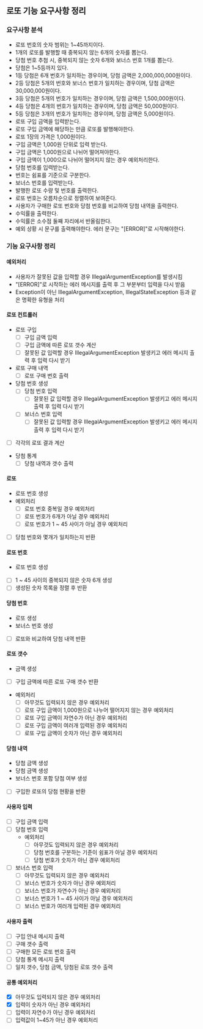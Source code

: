 ## 로또 기능 요구사항 정리
### 요구사항 분석
- 로또 번호의 숫자 범위는 1~45까지이다.
- 1개의 로또를 발행할 때 중복되지 않는 6개의 숫자를 뽑는다.
- 당첨 번호 추첨 시, 중복되지 않는 숫자 6개와 보너스 번호 1개를 뽑는다.
- 당첨은 1~5등까지 있다.
- 1등 당첨은 6개 번호가 일치하는 경우이며, 당첨 금액은 2,000,000,000원이다.
- 2등 당첨은 5개의 번호와 보너스 번호가 일치하는 경우이며, 당첨 금액은 30,000,000원이다.
- 3등 당첨은 5개의 번호가 일치하는 경우이며, 당첨 금액은 1,500,000원이다.
- 4등 당첨은 4개의 번호가 일치하는 경우이며, 당첨 금액은 50,000원이다.
- 5등 당첨은 3개의 번호가 일치하는 경우이며, 당첨 금액은 5,000원이다.
- 로또 구입 금액을 입력받는다.
- 로또 구입 금액에 해당하는 만큼 로또를 발행해야한다.
- 로또 1장의 가격은 1,000원이다.
- 구입 금액은 1,000원 단위로 입력 받는다.
- 구입 금액은 1,000원으로 나뉘어 떨어져야한다.
- 구입 금액이 1,000으로 나뉘어 떨어지지 않는 경우 예외처리한다.
- 당첨 번호를 입력받는다.
- 번호는 쉼표를 기준으로 구분한다.
- 보너스 번호를 입력받는다.
- 발행한 로또 수량 및 번호를 출력한다.
- 로또 번호는 오름차순으로 정렬하여 보여준다.
- 사용자가 구매한 로또 번호와 당첨 번호를 비교하여 당첨 내역을 출력한다.
- 수익률을 출력한다.
- 수익률은 소수점 둘째 자리에서 반올림한다.
- 예외 상황 시 문구를 출력해야한다. 에러 문구는 "[ERROR]"로 시작해야한다.

### 기능 요구사항 정리
#### 예외처리
- 사용자가 잘못된 값을 입력할 경우 IllegalArgumentException를 발생시킴
- "[ERROR]"로 시작하는 에러 메시지를 출력 후 그 부분부터 입력을 다시 받음
- Exception이 아닌 IllegalArgumentException, IllegalStateException 등과 같은 명확한 유형을 처리

#### 로또 컨트롤러
- 로또 구입
  - [ ] 구입 금액 입력
  - [ ] 구입 금액에 따른 로또 갯수 계산
  - [ ] 잘못된 값 입력할 경우 IllegalArgumentException 발생키고 에러 메시지 출력 후 입력 다시 받기
- 로또 구매 내역
  - [ ] 로또 구매 번호 출력
- 당첨 번호 생성
  - [ ] 당첨 번호 입력
    - [ ] 잘못된 값 입력할 경우 IllegalArgumentException 발생키고 에러 메시지 출력 후 입력 다시 받기
  - [ ] 보너스 번호 입력
    - [ ] 잘못된 값 입력할 경우 IllegalArgumentException 발생키고 에러 메시지 출력 후 입력 다시 받기
- [ ] 각각의 로또 결과 계산
- 당첨 통계
  - [ ] 당첨 내역과 갯수 출력

#### 로또
- 로또 번호 생성
- 예외처리
  - [ ] 로또 번호 중복일 경우 예외처리
  - [ ] 로또 번호가 6개가 아닐 경우 예외처리
  - [ ] 로또 번호가 1 ~ 45 사이가 아닐 경우 예외처리
- [ ] 당첨 번호와 몇개가 일치하는지 반환

#### 로또 번호
- 로또 번호 생성
- [ ] 1 ~ 45 사이의 중복되지 않은 숫자 6개 생성
- [ ] 생성된 숫자 목록을 정렬 후 반환

#### 당첨 번호
- 로또 생성
- 보너스 번호 생성
- [ ] 로또와 비교하여 당첨 내역 반환

#### 로또 갯수
- 금액 생성
- [ ] 구입 금액에 따른 로또 구매 갯수 반환
- 예외처리
  - [ ] 아무것도 입력되지 않은 경우 예외처리
  - [ ] 로또 구입 금액이 1,000원으로 나누어 떨어지지 않는 경우 예외처리
  - [ ] 로또 구입 금액이 자연수가 아닌 경우 예외처리
  - [ ] 로또 구입 금액이 여러개 입력된 경우 예외처리
  - [ ] 로또 구입 금액이 숫자가 아닌 경우 예외처리

#### 당첨 내역
- 당첨 금액 생성
- 당첨 금액 생성
- 보너스 번호 포함 당첨 여부 생성
- [ ] 구입한 로또의 당첨 현황을 반환

#### 사용자 입력
- [ ] 구입 금액 입력
- [ ] 당첨 번호 입력
  - 예외처리
    - [ ] 아무것도 입력되지 않은 경우 예외처리
    - [ ] 당첨 번호를 구분하는 기준이 쉼표가 아닐 경우 예외처리
    - [ ] 당첨 번호가 숫자가 아닌 경우 예외처리
- [ ] 보너스 번호 입력
  - [ ] 아무것도 입력되지 않은 경우 예외처리
  - [ ] 보너스 번호가 숫자가 아닌 경우 예외처리
  - [ ] 보너스 번호가 자연수가 아닌 경우 예외처리
  - [ ] 보너스 번호가 1 ~ 45 사이가 아닐 경우 예외처리
  - [ ] 보너스 번호가 여러개 입력된 경우 예외처리

#### 사용자 출력
- [ ] 구입 안내 메시지 출력
- [ ] 구매 갯수 출력
- [ ] 구매한 모든 로또 번호 출력
- [ ] 당첨 통계 메시지 출력
- [ ] 일치 갯수, 당첨 금액, 당첨된 로또 갯수 출력

#### 공통 예외처리
- [x] 아무것도 입력되지 않은 경우 예외처리
- [x] 입력이 숫자가 아닌 경우 예외처리
- [ ] 입력이 자연수가 아닌 경우 예외처리
- [ ] 입력값이 1~45가 아닌 경우 예외처리